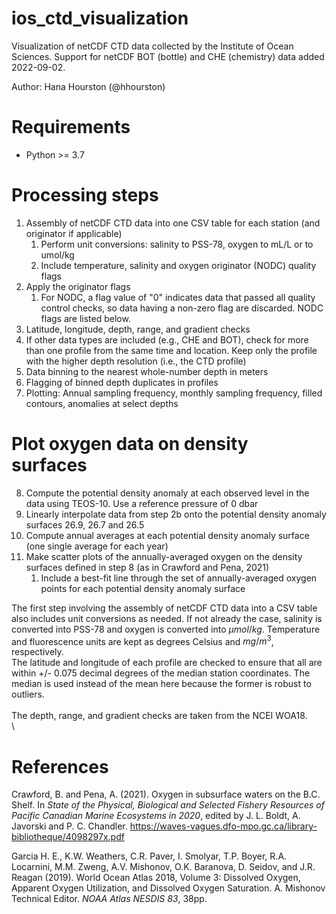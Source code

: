 # ios_ctd_visualization
Visualization of netCDF CTD data collected by the Institute of Ocean Sciences. Support for netCDF BOT (bottle) and CHE (chemistry) data added 2022-09-02.

Author: Hana Hourston (@hhourston)

# Requirements
* Python >= 3.7

# Processing steps
1. Assembly of netCDF CTD data into one CSV table for each station (and originator if applicable)
   1. Perform unit conversions: salinity to PSS-78, oxygen to mL/L or to umol/kg
   2. Include temperature, salinity and oxygen originator (NODC) quality flags
2. Apply the originator flags
   1. For NODC, a flag value of "0" indicates data that passed all quality control checks, so data having a non-zero flag are discarded. NODC flags are listed below. 
3. Latitude, longitude, depth, range, and gradient checks
4. If other data types are included (e.g., CHE and BOT), check for more than one profile from the same time and location. Keep only the profile with the higher depth resolution (i.e., the CTD profile) 
5. Data binning to the nearest whole-number depth in meters
6. Flagging of binned depth duplicates in profiles
7. Plotting: Annual sampling frequency, monthly sampling frequency, filled contours, anomalies at select depths

# Plot oxygen data on density surfaces
8. Compute the potential density anomaly at each observed level in the data using TEOS-10. Use a reference pressure of 0 dbar
9. Linearly interpolate data from step 2b onto the potential density anomaly surfaces 26.9, 26.7 and 26.5 
10. Compute annual averages at each potential density anomaly surface (one single average for each year)
11. Make scatter plots of the annually-averaged oxygen on the density surfaces defined in step 8 (as in Crawford and Pena, 2021)
      1. Include a best-fit line through the set of annually-averaged oxygen points for each potential density anomaly surface

The first step involving the assembly of netCDF CTD data into a CSV table also includes unit conversions as needed. If not already the case, salinity is converted into PSS-78 and oxygen is converted into $\mu mol/kg$. Temperature and fluorescence units are kept as degrees Celsius and $mg/m^3$, respectively.
\
The latitude and longitude of each profile are checked to ensure that all are within +/- 0.075 decimal degrees of the median station coordinates. The median is used instead of the mean here because the former is robust to outliers.  
\
The depth, range, and gradient checks are taken from the NCEI WOA18.  
\

# References
Crawford, B. and Pena, A. (2021). Oxygen in subsurface waters on the B.C. Shelf. In *State of the Physical, Biological and Selected Fishery Resources of Pacific Canadian Marine Ecosystems in 2020*, edited by J. L. Boldt, A. Javorski and P. C. Chandler. https://waves-vagues.dfo-mpo.gc.ca/library-bibliotheque/4098297x.pdf

Garcia H. E., K.W. Weathers, C.R. Paver, I. Smolyar, T.P. Boyer, R.A. Locarnini, M.M. Zweng, A.V. Mishonov, O.K. Baranova, D. Seidov, and J.R. Reagan (2019). World Ocean Atlas 2018, Volume 3: Dissolved Oxygen, Apparent Oxygen Utilization, and Dissolved Oxygen Saturation. A. Mishonov Technical Editor. *NOAA Atlas NESDIS 83*, 38pp.
